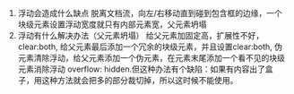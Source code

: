 1. 浮动会造成什么缺点
  脱离文档流，向左/右移动直到碰到包含框的边缘，一个块级元素设置浮动宽度就只有内部元素宽，父元素坍塌
2. 浮动有什么解决办法（父元素坍塌）
  给父元素加固定高，扩展性不好，
  clear:both, 给父元素最后添加一个冗余的块级元素，并且设置clear:both,
  伪元素清除浮动，给父元素添加一个伪元素，在元素末尾添加一个看不见的块级元素消除浮动
  overflow: hidden.但这种办法有个缺陷：如果有内容出了盒子，用这种方法就会把多的部分裁切掉，所以这时候不能使用。
  
